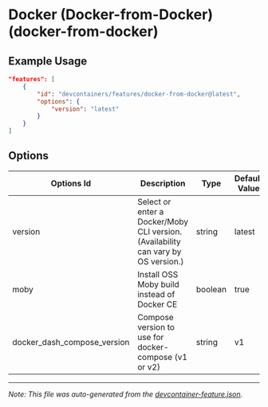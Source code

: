 
# Docker (Docker-from-Docker) (docker-from-docker)



## Example Usage

```json
"features": [
    {
        "id": "devcontainers/features/docker-from-docker@latest",
        "options": {
            "version": "latest"
        }
    }
]
```

## Options

| Options Id | Description | Type | Default Value |
|-----|-----|-----|-----|
| version | Select or enter a Docker/Moby CLI version. (Availability can vary by OS version.) | string | latest |
| moby | Install OSS Moby build instead of Docker CE | boolean | true |
| docker_dash_compose_version | Compose version to use for docker-compose (v1 or v2) | string | v1 |

---

_Note: This file was auto-generated from the [devcontainer-feature.json](./devcontainer-feature.json)._
